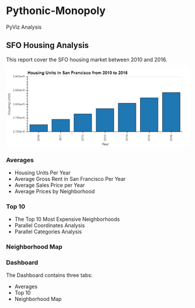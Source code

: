 # Pythonic-Monopoly
PyViz Analysis

## SFO Housing Analysis

This report cover the SFO housing market between 2010 and 2016.

   ![Housing Units SFO](Images/housing_units_sfo.png)

### Averages
* Housing Units Per Year
* Average Gross Rent in San Francisco Per Year
* Average Sales Price per Year
* Average Prices by Neighborhood

### Top 10
* The Top 10 Most Expensive Neighborhoods
* Parallel Coordinates Analysis
* Parallel Categories Analysis

### Neighborhood Map

### Dashboard
The Dashboard contains three tabs:
* Averages
* Top 10
* Neighborhood Map
